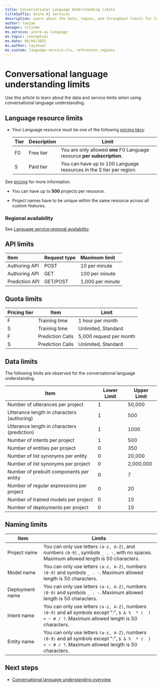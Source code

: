 ```yaml
---
title: Conversational Language Understanding limits
titleSuffix: Azure AI services
description: Learn about the data, region, and throughput limits for Conversational Language Understanding
author: laujan
manager: nitinme
ms.service: azure-ai-language
ms.topic: conceptual
ms.date: 06/04/2025
ms.author: lajanuar
ms.custom: language-service-clu, references_regions
---
```


# Conversational language understanding limits

Use this article to learn about the data and service limits when using conversational language understanding.

## Language resource limits

* Your Language resource must be one of the following [pricing tiers](https://azure.microsoft.com/pricing/details/cognitive-services/language-service/):

  |Tier|Description|Limit|
  |--|--|--|
  |F0|Free tier|You are only allowed **one** F0 Language resource **per subscription**.|
  |S |Paid tier|You can have up to 100 Language resources in the S tier per region.| 


See [pricing](https://azure.microsoft.com/pricing/details/cognitive-services/language-service/) for more information.

* You can have up to **500** projects per resource.

* Project names have to be unique within the same resource across all custom features.

### Regional availability

See [Language service regional availability](../concepts/regional-support.md#conversational-language-understanding-and-orchestration-workflow).

## API limits

|Item|Request type| Maximum limit|
|:-|:-|:-|
|Authoring API|POST|10 per minute|
|Authoring API|GET|100 per minute|
|Prediction API|GET/POST|1,000 per minute|

## Quota limits

|Pricing tier |Item |Limit |
| --- | --- | ---|
|F|Training time| 1 hour per month  |
|S|Training time| Unlimited, Standard |
|F|Prediction Calls| 5,000 request per month  |
|S|Prediction Calls| Unlimited, Standard |

## Data limits

The following limits are observed for the conversational language understanding.

|Item|Lower Limit| Upper Limit |
| --- | --- | --- |
|Number of utterances per project | 1 | 50,000|
|Utterance length in characters (authoring) | 1 | 500 |
|Utterance length in characters (prediction) | 1 | 1000 |
|Number of intents per project | 1 | 500|
|Number of entities per project | 0 | 350|
|Number of list synonyms per entity| 0 | 20,000 |
|Number of list synonyms per project| 0 | 2,000,000 |
|Number of prebuilt components per entity| 0 | 7 |
|Number of regular expressions per project| 0 | 20 |
|Number of trained models per project| 0 | 10 |
|Number of deployments per project| 0 | 10 |

## Naming limits

| Item | Limits |
|--|--|
| Project name |  You can only use letters `(a-z, A-Z)`, and numbers `(0-9)` , symbols  `_ . -`, with no spaces. Maximum allowed length is 50 characters. |
| Model name |  You can only use letters `(a-z, A-Z)`, numbers `(0-9)` and symbols `_ . -`. Maximum allowed length is 50 characters.  |
| Deployment name |  You can only use letters `(a-z, A-Z)`, numbers `(0-9)` and symbols `_ . -`. Maximum allowed length is 50 characters.  |
| Intent name| You can only use letters `(a-z, A-Z)`, numbers `(0-9)` and all symbols except ":", `$ & %  * (  ) + ~ # / ?`. Maximum allowed length is 50 characters.|
| Entity name| You can only use letters `(a-z, A-Z)`, numbers `(0-9)` and all symbols except ":", `$ & %  * (  ) + ~ # / ?`. Maximum allowed length is 50 characters.|

## Next steps

* [Conversational language understanding overview](overview.md)
